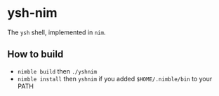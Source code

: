 # ysh-nim

The `ysh` shell, implemented in `nim`.

## How to build
- `nimble build` then `./yshnim`
- `nimble install` then `yshnim` if you added `$HOME/.nimble/bin` to your PATH
